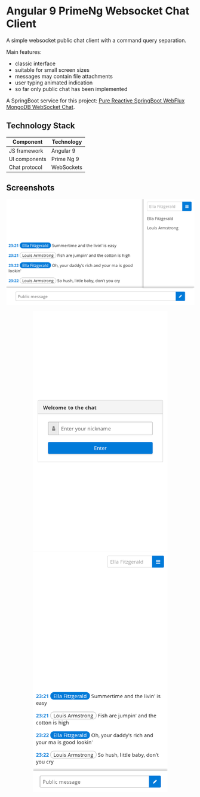 # Angular 9 PrimeNg Websocket Chat Client

A simple websocket public chat client with a command query separation.

Main features:
- classic interface
- suitable for small screen sizes
- messages may contain file attachments
- user typing animated indication
- so far only public chat has been implemented

A SpringBoot service for this project: [Pure Reactive SpringBoot WebFlux MongoDB WebSocket Chat](https://github.com/alexshavlovsky/spring-mongo-reactive-chat).

## Technology Stack
Component            | Technology
---                  | ---
JS framework         | Angular 9
UI components        | Prime Ng 9
Chat protocol        | WebSockets

## Screenshots

<p align="center">
  <img src="screenshots/3_main_chat_h.png?raw=true" width="720"/>
</p>

<p align="center">
  <img src="screenshots/1_welcome_screen.png?raw=true" width="360"/>
  <img src="screenshots/2_main_chat_v.png?raw=true" width="360"/> 
</p>
